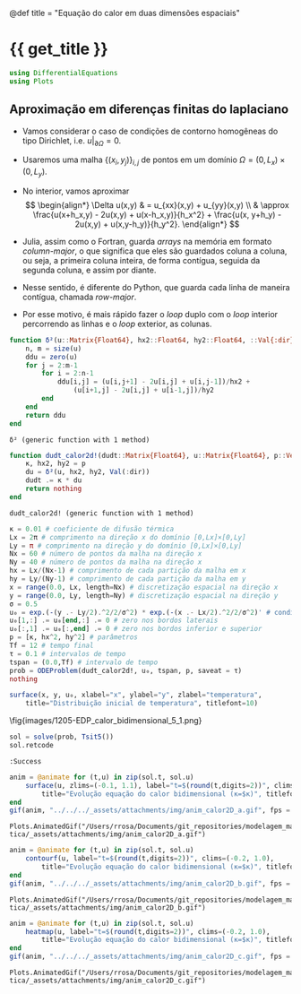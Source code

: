 
@def title = "Equação do calor em duas dimensões espaciais"

# {{ get_title }}

```julia
using DifferentialEquations
using Plots
```



## Aproximação em diferenças finitas do laplaciano

* Vamos considerar o caso de condições de contorno homogêneas do tipo Dirichlet, i.e. $u|_{\partial\Omega} = 0$.

* Usaremos uma malha $\{(x_i,y_j)\}_{i,j}$ de pontos em um domínio $\Omega = (0,L_x)\times(0,L_y)$.

* No interior, vamos aproximar
$$ \begin{align*}
  \Delta u(x,y) & = u_{xx}(x,y) + u_{yy}(x,y) \\
  & \approx \frac{u(x+h_x,y) - 2u(x,y) + u(x-h_x,y)}{h_x^2} + \frac{u(x, y+h_y) - 2u(x,y) + u(x,y-h_y)}{h_y^2}.
  \end{align*}
$$

* Julia, assim como o Fortran, guarda *arrays* na memória em formato *column-major*, o que significa que eles são guardados coluna a coluna, ou seja, a primeira coluna inteira, de forma contígua, seguida da segunda coluna, e assim por diante. 

* Nesse sentido, é diferente do Python, que guarda cada linha de maneira contígua, chamada *row-major*.

* Por esse motivo, é mais rápido fazer o *loop* duplo com o *loop* interior percorrendo as linhas e o *loop* exterior, as colunas.

```julia
function δ²(u::Matrix{Float64}, hx2::Float64, hy2::Float64, ::Val{:dir})
    n, m = size(u)
    ddu = zero(u)
    for j = 2:m-1
        for i = 2:n-1
            ddu[i,j] = (u[i,j+1] - 2u[i,j] + u[i,j-1])/hx2 + 
                (u[i+1,j] - 2u[i,j] + u[i-1,j])/hy2
        end
    end
    return ddu
end
```

```
δ² (generic function with 1 method)
```



```julia
function dudt_calor2d!(dudt::Matrix{Float64}, u::Matrix{Float64}, p::Vector{Float64}, t::Float64)
    κ, hx2, hy2 = p
    du = δ²(u, hx2, hy2, Val(:dir))
    dudt .= κ * du
    return nothing
end
```

```
dudt_calor2d! (generic function with 1 method)
```



```julia
κ = 0.01 # coeficiente de difusão térmica
Lx = 2π # comprimento na direção x do domínio [0,Lx]×[0,Ly]
Ly = π # comprimento na direção y do domínio [0,Lx]×[0,Ly]
Nx = 60 # número de pontos da malha na direção x
Ny = 40 # número de pontos da malha na direção x
hx = Lx/(Nx-1) # comprimento de cada partição da malha em x
hy = Ly/(Ny-1) # comprimento de cada partição da malha em y
x = range(0.0, Lx, length=Nx) # discretização espacial na direção x
y = range(0.0, Ly, length=Ny) # discretização espacial na direção y
σ = 0.5
u₀ = exp.(-(y .- Ly/2).^2/2/σ^2) * exp.(-(x .- Lx/2).^2/2/σ^2)' # condição inicial
u₀[1,:] .= u₀[end,:] .= 0 # zero nos bordos laterais
u₀[:,1] .= u₀[:,end] .= 0 # zero nos bordos inferior e superior
p = [κ, hx^2, hy^2] # parâmetros
Tf = 12 # tempo final
τ = 0.1 # intervalos de tempo
tspan = (0.0,Tf) # intervalo de tempo
prob = ODEProblem(dudt_calor2d!, u₀, tspan, p, saveat = τ)
nothing
```


```julia
surface(x, y, u₀, xlabel="x", ylabel="y", zlabel="temperatura", 
    title="Distribuição inicial de temperatura", titlefont=10)
```

\fig{images/1205-EDP_calor_bidimensional_5_1.png}

```julia
sol = solve(prob, Tsit5())
sol.retcode
```

```
:Success
```



```julia
anim = @animate for (t,u) in zip(sol.t, sol.u)
    surface(u, zlims=(-0.1, 1.1), label="t=$(round(t,digits=2))", clims=(0.0, 1.0),
        title="Evolução equação do calor bidimensional (κ=$κ)", titlefont=10)
end
gif(anim, "../../../_assets/attachments/img/anim_calor2D_a.gif", fps = 20)
```

```
Plots.AnimatedGif("/Users/rrosa/Documents/git_repositories/modelagem_matema
tica/_assets/attachments/img/anim_calor2D_a.gif")
```



```julia
anim = @animate for (t,u) in zip(sol.t, sol.u)
    contourf(u, label="t=$(round(t,digits=2))", clims=(-0.2, 1.0),
        title="Evolução equação do calor bidimensional (κ=$κ)", titlefont=10)
end
gif(anim, "../../../_assets/attachments/img/anim_calor2D_b.gif", fps = 20)
```

```
Plots.AnimatedGif("/Users/rrosa/Documents/git_repositories/modelagem_matema
tica/_assets/attachments/img/anim_calor2D_b.gif")
```



```julia
anim = @animate for (t,u) in zip(sol.t, sol.u)
    heatmap(u, label="t=$(round(t,digits=2))", clims=(-0.2, 1.0),
        title="Evolução equação do calor bidimensional (κ=$κ)", titlefont=10)
end
gif(anim, "../../../_assets/attachments/img/anim_calor2D_c.gif", fps = 20)
```

```
Plots.AnimatedGif("/Users/rrosa/Documents/git_repositories/modelagem_matema
tica/_assets/attachments/img/anim_calor2D_c.gif")
```


